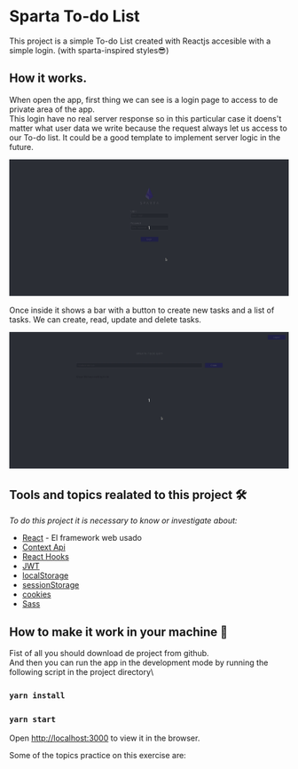 # Sparta To-do List

This project is a simple To-do List created with Reactjs accesible with a simple login. (with sparta-inspired styles😎)

## How it works.

When open the app, first thing we can see is a login page to access to de private area of the app.\
This login have no real server response so in this particular case it doens't matter what user data we write because the request always let us access to our To-do list. It could be a good template to implement server logic in the future.


![](https://raw.githubusercontent.com/Albametnet/SparCodetest-Todo-list/master/src/images/login.gif)


Once inside it shows a bar with a button to create new tasks and a list of tasks. We can create, read, update and delete tasks.


![](https://raw.githubusercontent.com/Albametnet/SparCodetest-Todo-list/master/src/images/todoList.gif)



## Tools and topics realated to this project 🛠️

_To do this project it is necessary to know or investigate about:_

* [React](http://www.dropwizard.io/1.0.2/docs/) - El framework web usado
* [Context Api]()
* [React Hooks]() 
* [JWT]() 
* [localStorage]()
* [sessionStorage]()
* [cookies]()
* [Sass]() 


## How to make it work in your machine  🚀

Fist of all you should download de project from github.\
And then you can run the app in the development mode by running the following script in the project directory\
### `yarn install`
### `yarn start`
Open [http://localhost:3000](http://localhost:3000) to view it in the browser. 

Some of the topics practice on this exercise are:
